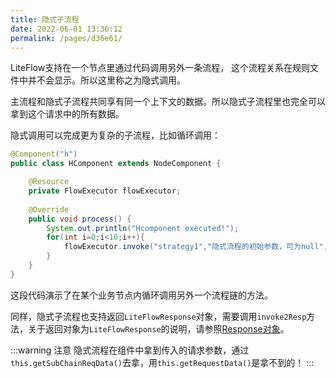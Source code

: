```yaml
---
title: 隐式子流程
date: 2022-06-01 13:36:12
permalink: /pages/d36e61/
---
```


LiteFlow支持在一个节点里通过代码调用另外一条流程， 这个流程关系在规则文件中并不会显示。所以这里称之为隐式调用。

主流程和隐式子流程共同享有同一个上下文的数据。所以隐式子流程里也完全可以拿到这个请求中的所有数据。

隐式调用可以完成更为复杂的子流程，比如循环调用：

```java
@Component("h")
public class HComponent extends NodeComponent {

	@Resource
	private FlowExecutor flowExecutor;
	
	@Override
	public void process() {
		System.out.println("Hcomponent executed!");
        for(int i=0;i<10;i++){
            flowExecutor.invoke("strategy1","隐式流程的初始参数，可为null", this.getSlotIndex());
        }
	}
}
```

这段代码演示了在某个业务节点内循环调用另外一个流程链的方法。



同样，隐式子流程也支持返回`LiteFlowResponse`对象，需要调用`invoke2Resp`方法，关于返回对象为`LiteFlowResponse`的说明，请参照[Response对象](/pages/db0fab/)。

:::warning 注意
隐式流程在组件中拿到传入的请求参数，通过`this.getSubChainReqData()`去拿，用`this.getRequestData()`是拿不到的！
:::
